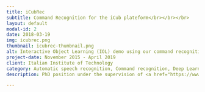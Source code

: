 ```yaml
---
title: iCubRec
subtitle: Command Recognition for the iCub plateform</br></br></br>
layout: default
modal-id: 2
date: 2018-03-19
img: icubrec.png
thumbnail: icubrec-thumbnail.png
alt: Interactive Object Learning (IOL) demo using our command recognition system
project-date: November 2015 - April 2019
client: Italian Institute of Technology
category: Automatic speech recognition, Command recognition, Deep Learning, Robotics
description: PhD position under the supervision of <a href="https://www.iit.it/people/giorgio-metta">Giorgio Metta</a> and <a href="https://www.iit.it/people/leonardo-badino">Leonardo Badino</a>. This research has two main goals&#58; (1) to implement an efficient command recognizer for iCub and (2) to explore new ideas to improve speech recognition in the context of human-robot interactions. <br><br> Automatic speech recognition (ASR) technology has now reached almost human-level performance in some real-usage scenarios, such as close-microphone dictation of isolated sentences. However, recognizing commands for a humanoid robot is different from this usual context of application, and the system we are building should be able to adapt to this new domain. <br><br> As a first step toward this goal, I collected the <a href="https://robotology.github.io/natural-speech/vocub">VoCub dataset</a>, a dataset of commands addressed to iCub, which match our target scenario and will help us in training and testing the system. A baseline system has also been built and tested on the robot. I am now working on new ideas for domain adaptation, possibly including distillation, multitask learning or curriculum learing. <ul class="list-inline social-buttons">Resources:<br><br><li><a href="https://github.com/robotology/natural-speech/tree/master/icubrec"><i class="fab fa-github"></i></a></li><li><a href="https://doi.org/10.3389/frobt.2018.00010"><i class="fa fa-file-pdf"></i></a></li><li><a href="https://youtu.be/kvyVaLfILbY"><i class="fas fa-video"></i></a></li></ul>

---
```

